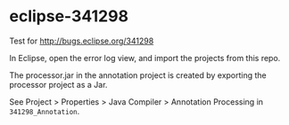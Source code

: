 # eclipse-341298

Test for http://bugs.eclipse.org/341298

In Eclipse, open the error log view, and import the projects from this repo.

The processor.jar in the annotation project is created by exporting the processor project as a Jar.

See Project > Properties > Java Compiler > Annotation Processing in `341298_Annotation`.
